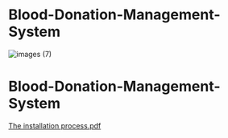 # Blood-Donation-Management-System

![images (7)](https://user-images.githubusercontent.com/117474007/205677853-e2cab8b8-2f03-4fd5-82f9-4212754c1404.jpeg)
# Blood-Donation-Management-System
[The installation process.pdf](https://github.com/Eng-Omar-Hussein/Blood-Donation-Management-System/files/10237783/The.installation.process.pdf)
